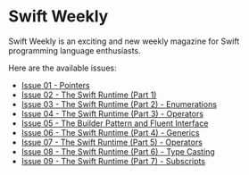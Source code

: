 Swift Weekly
============

Swift Weekly is an exciting and new weekly magazine for Swift programming language enthusiasts.

Here are the available issues:

- [Issue 01 - Pointers](issue01/README.md)
- [Issue 02 - The Swift Runtime (Part 1)](issue02/README.md)
- [Issue 03 - The Swift Runtime (Part 2) - Enumerations](issue03/README.md)
- [Issue 04 - The Swift Runtime (Part 3) - Operators](issue04/README.md)
- [Issue 05 - The Builder Pattern and Fluent Interface](issue05/README.md)
- [Issue 06 - The Swift Runtime (Part 4) - Generics](issue06/README.md)
- [Issue 07 - The Swift Runtime (Part 5) - Operators](issue07/README.md)
- [Issue 08 - The Swift Runtime (Part 6) - Type Casting](issue08/README.md)
- [Issue 09 - The Swift Runtime (Part 7) - Subscripts](issue09/README.md)
